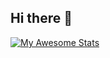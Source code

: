 ## Hi there 👋

[![My Awesome Stats](https://awesome-github-stats.azurewebsites.net/user-stats/vuylstekerleo?cardType=github&theme=tokyonight&preferLogin=false&Background=FF85A3)](https://git.io/awesome-stats-card)
